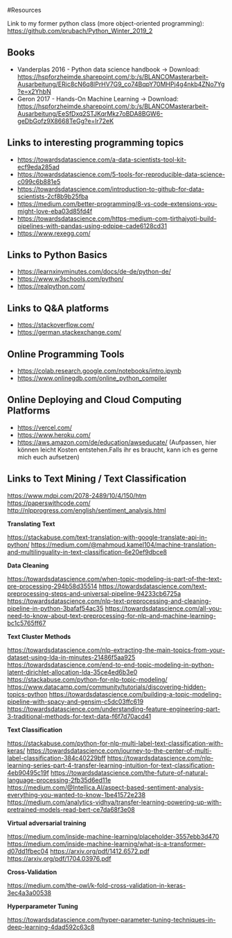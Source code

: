 #Resources

Link to my former python class (more object-oriented programming):
https://github.com/prubach/Python_Winter_2019_2

## Books

- Vanderplas 2016 - Python data science handbook -> Download: https://hspforzheimde.sharepoint.com/:b:/s/BLANCOMasterarbeit-Ausarbeitung/ERic8cN6q8lPrHV7G9_co74BqpY70MHPj4g4nkb4ZNo7Yg?e=x2YhbN
- Geron 2017 - Hands-On Machine Learning -> Download: https://hspforzheimde.sharepoint.com/:b:/s/BLANCOMasterarbeit-Ausarbeitung/EeSfDxq2STJKqrMkz7oBDA8BGW6-geDbGofz9X8668TeGg?e=lr72eK

## Links to interesting programming topics

- https://towardsdatascience.com/a-data-scientists-tool-kit-ecf9eda285ad
- https://towardsdatascience.com/5-tools-for-reproducible-data-science-c099c6b881e5
- https://towardsdatascience.com/introduction-to-github-for-data-scientists-2cf8b9b25fba 
- https://medium.com/better-programming/8-vs-code-extensions-you-might-love-eba03d85fd4f
- https://towardsdatascience.com/https-medium-com-tirthajyoti-build-pipelines-with-pandas-using-pdpipe-cade6128cd31
- https://www.rexegg.com/

## Links to Python Basics

- https://learnxinyminutes.com/docs/de-de/python-de/
- https://www.w3schools.com/python/
- https://realpython.com/

## Links to Q&A platforms

- https://stackoverflow.com/
- https://german.stackexchange.com/

## Online Programming Tools

- https://colab.research.google.com/notebooks/intro.ipynb
- https://www.onlinegdb.com/online_python_compiler

## Online Deploying and Cloud Computing Platforms

- https://vercel.com/
- https://www.heroku.com/
- https://aws.amazon.com/de/education/awseducate/ (Aufpassen, hier können leicht Kosten entstehen.Falls ihr es braucht, kann ich es gerne mich euch aufsetzen)

## Links to Text Mining / Text Classification

https://www.mdpi.com/2078-2489/10/4/150/htm
https://paperswithcode.com/
http://nlpprogress.com/english/sentiment_analysis.html

**Translating Text**

https://stackabuse.com/text-translation-with-google-translate-api-in-python/
https://medium.com/@mahmoud.kamel104/machine-translation-and-multilinguality-in-text-classification-6e20ef9dbce8


**Data Cleaning**

https://towardsdatascience.com/when-topic-modeling-is-part-of-the-text-pre-processing-294b58d35514
https://towardsdatascience.com/text-preprocessing-steps-and-universal-pipeline-94233cb6725a
https://towardsdatascience.com/nlp-text-preprocessing-and-cleaning-pipeline-in-python-3bafaf54ac35
https://towardsdatascience.com/all-you-need-to-know-about-text-preprocessing-for-nlp-and-machine-learning-bc1c5765ff67


**Text Cluster Methods**

https://towardsdatascience.com/nlp-extracting-the-main-topics-from-your-dataset-using-lda-in-minutes-21486f5aa925
https://towardsdatascience.com/end-to-end-topic-modeling-in-python-latent-dirichlet-allocation-lda-35ce4ed6b3e0
https://stackabuse.com/python-for-nlp-topic-modeling/
https://www.datacamp.com/community/tutorials/discovering-hidden-topics-python
https://towardsdatascience.com/building-a-topic-modeling-pipeline-with-spacy-and-gensim-c5dc03ffc619
https://towardsdatascience.com/understanding-feature-engineering-part-3-traditional-methods-for-text-data-f6f7d70acd41

**Text Classification**

https://stackabuse.com/python-for-nlp-multi-label-text-classification-with-keras/
https://towardsdatascience.com/journey-to-the-center-of-multi-label-classification-384c40229bff
https://towardsdatascience.com/nlp-learning-series-part-4-transfer-learning-intuition-for-text-classification-4eb90495c19f
https://towardsdatascience.com/the-future-of-natural-language-processing-2fb35d6ed11e
https://medium.com/@Intellica.AI/aspect-based-sentiment-analysis-everything-you-wanted-to-know-1be41572e238
https://medium.com/analytics-vidhya/transfer-learning-powering-up-with-pretrained-models-read-bert-ce7da68f3e08

**Virtual adversarial training**

https://medium.com/inside-machine-learning/placeholder-3557ebb3d470
https://medium.com/inside-machine-learning/what-is-a-transformer-d07dd1fbec04
https://arxiv.org/pdf/1412.6572.pdf
https://arxiv.org/pdf/1704.03976.pdf

**Cross-Validation**

https://medium.com/the-owl/k-fold-cross-validation-in-keras-3ec4a3a00538


**Hyperparameter Tuning**

https://towardsdatascience.com/hyper-parameter-tuning-techniques-in-deep-learning-4dad592c63c8


